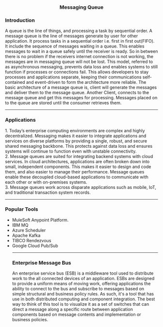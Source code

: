 <h3 align="center">Messaging Queue</h3>
<h3>Introduction</h3>
A queue is the line of things, and processing a task by sequential order. A message queue is the line of messages generate by user for other application. It process tasks in a sequential order i.e. first in first out(FIFO). It include the sequence of messages waiting in a queue. This enables messages to wait in a queue safely until the receiver is ready. So in between there is no problem if the receivers internet connection is not working, the messages are in messaging queue will not be lost. This model, referred to as asynchronous messaging, prevents data loss and enables systems to still function if processes or connections fail. This allows developers to stay processes and applications separate, keeping their communications self-contained and event-driven to form the architecture more reliable.
The basic architecture of a message queue is, client will generate the messages and deliver them to the message queue. Another Client, connects to the message queue and get this messages for processing. Messages placed on to the queue are stored until the consumer retrieves them.
<hr />
<h3>Applications</h3>
1. Today’s enterprise computing environments are complex and highly decentralized. Messaging makes it easier to integrate applications and services on diverse platforms by providing a single, robust, and secure shared messaging backbone. This protects against data loss and ensures systems will continue to function even with unstable connectivity. <br>
2. Message queues are suited for integrating backend systems with cloud services. In cloud architectures, applications are often broken down into small, independent components. This makes it easier to design and code them, and also easier to manage their performance. Message queues enable these decoupled cloud-based applications to communicate with each other or with on-premises systems.<br>
3. Message queues work across disparate applications such as mobile, IoT, and traditional transaction system records.
<hr />
<h3>Popular Tools</h3>
<ul>
  <li>
    MuleSoft Anypoint Platform.
  </li>
  <li>
    IBM MQ
  </li>
  <li>
    Azure Scheduler
  </li>
  <li>
    Apache Kafka
  </li>
  <li>
    TIBCO Rendezvous
  </li>
  <li>
    Google Cloud Pub/Sub
  </li>
<hr />
<h3>Enterprise Message Bus </h3>
An enterprise service bus (ESB) is a middleware tool used to distribute work to the all connected devices of an application. ESBs are designed to provide a uniform means of moving work, offering applications the ability to connect to the bus and subscribe to messages based on simple structural and business policy rules. As such, it's a tool that has use in both distributed computing and component integration. The best way to think of this tool is to visualize it as a set of switches that can direct a message along a specific route between application components based on message contents and implementation or business policies.




